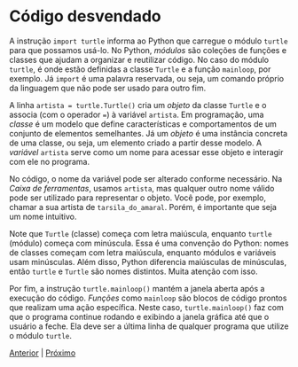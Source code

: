 # Código desvendado

A instrução `import turtle` informa ao Python que carregue o módulo `turtle`
para que possamos usá-lo. No Python, *módulos* são coleções de funções e
classes que ajudam a organizar e reutilizar código. No caso do módulo `turtle`,
é onde estão definidas a classe `Turtle` e a função `mainloop`, por exemplo.
Já `import` é uma palavra reservada, ou seja, um comando próprio da linguagem
que não pode ser usado para outro fim.

A linha `artista = turtle.Turtle()` cria um *objeto* da classe `Turtle` e o
associa (com o operador `=`) à variável `artista`. Em programação, uma
*classe* é um modelo que define características e comportamentos de um
conjunto de elementos semelhantes. Já um *objeto* é uma instância concreta de
uma classe, ou seja, um elemento criado a partir desse modelo. A *variável*
`artista` serve como um nome para acessar esse objeto e interagir com ele no
programa.

No código, o nome da variável pode ser alterado conforme necessário. Na
*Caixa de ferramentas*, usamos `artista`, mas qualquer outro nome válido pode
ser utilizado para representar o objeto. Você pode, por exemplo, chamar a sua
artista de `tarsila_do_amaral`. Porém, é importante que seja um nome intuitivo.

Note que `Turtle` (classe) começa com letra maiúscula, enquanto `turtle`
(módulo) começa com minúscula. Essa é uma convenção do Python: nomes de
classes começam com letra maiúscula, enquanto módulos e variáveis usam
minúsculas. Além disso, Python diferencia maiúsculas de minúsculas, então
`turtle` e `Turtle` são nomes distintos. Muita atenção com isso.

Por fim, a instrução `turtle.mainloop()` mantém a janela aberta após a
execução do código. *Funções* como `mainloop` são blocos de código prontos que
realizam uma ação específica. Neste caso, `turtle.mainloop()` faz com que o
programa continue rodando e exibindo a janela gráfica até que o usuário a
feche. Ela deve ser a última linha de qualquer programa que utilize o módulo
`turtle`. 

[Anterior](03_L_invertido.md) | [Próximo](04_quadrado.md)
